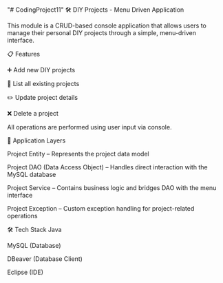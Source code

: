 "# CodingProject11" 
🛠️ DIY Projects - Menu Driven Application

This module is a CRUD-based console application that allows users to manage their personal DIY projects through a simple, menu-driven interface.

📋 Features

➕ Add new DIY projects

📄 List all existing projects

✏️ Update project details

❌ Delete a project

All operations are performed using user input via console.

🧱 Application Layers

Project Entity – Represents the project data model

Project DAO (Data Access Object) – Handles direct interaction with the MySQL database

Project Service – Contains business logic and bridges DAO with the menu interface

Project Exception – Custom exception handling for project-related operations

🛠️ Tech Stack
Java

MySQL (Database)

DBeaver (Database Client)

Eclipse (IDE)
